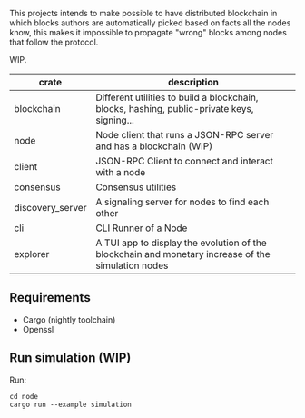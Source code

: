 This projects intends to make possible to have distributed blockchain in which blocks authors are automatically picked based on facts all the nodes know, this makes it impossible to propagate "wrong" blocks among nodes that follow the protocol.

WIP.

| crate            | description                                                                                          |
|------------------|------------------------------------------------------------------------------------------------------|
| blockchain       | Different utilities to build a blockchain, blocks, hashing, public-private keys, signing...          |
| node             | Node client that runs a JSON-RPC server and has a blockchain (WIP)                                   |
| client           | JSON-RPC Client to connect and interact with a node                                                  |
| consensus        | Consensus utilities                                                                                  |
| discovery_server | A signaling server for nodes to find each other                                                      |
| cli              | CLI Runner of a Node                                                                                 |
| explorer         | A TUI app to display the evolution of the blockchain and monetary increase of the simulation nodes   |

## Requirements
- Cargo (nightly toolchain)
- Openssl

## Run simulation (WIP)
Run:
```shell
cd node
cargo run --example simulation
```